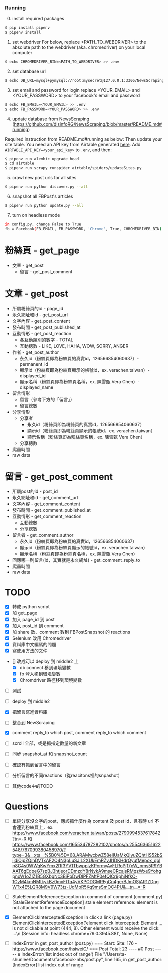 ### Running
0. install required packages
```sh
$ pip install pipenv
$ pipenv install
```
1. set webdriver
For below, replace <PATH_TO_WEBDRIVER> to the absolute path to the webdriver (aka. chromedriver) on your local computer
```sh
$ echo CHROMEDRIVER_BIN=<PATH_TO_WEBDRIVER> >> .env
```
2. set database url
```sh
$ echo DB_URL=mysql+pymysql://root:mysecret@127.0.0.1:3306/NewsScraping >> .env
```
3. set email and password for login
replace <YOUR_EMAIL> and <YOUR_PASSWORD> to your facebook's email and password
```sh
$ echo FB_EMAIL=<YOUR_EMAIL> >> .env
$ echo FB_PASSWORD=<YOUR_PASSWORD> >> .env
```
4. update database from NewsScraping (https://github.com/disinfoRG/NewsScraping/blob/master/README.md#running)

Required instruction from README.md#running as below:
Then update your site table.  You need an API key from Airtable generated [here](https://airtable.com/account).  Add `AIRTABLE_API_KEY=<your_api_key>` to `.env`, and then:
```sh
$ pipenv run alembic upgrade head
$ cd airtable
$ pipenv run scrapy runspider airtable/spiders/updateSites.py
```
5. crawl new post urls for all sites
```sh
$ pipenv run python discover.py --all
```
6. snapshot all FBPost's articles
```sh
$ pipenv run python update.py --all
```
7. turn on headless mode
```sh
in config.py, change False to True
fb = Facebook(FB_EMAIL, FB_PASSWORD, 'Chrome', True, CHROMEDRIVER_BIN)
```

# 粉絲頁 - get_page
- 文章 - get_post
    - 留言 - get_post_comment

# 文章 - get_post
- 所屬粉絲頁的id - page_id
- 永久網址和id - get_post_url
- 文字內容 - get_post_content
- 發布時間 - get_post_published_at
- 互動情形 - get_post_reaction
    - 各互動類別的數字 - TOTAL
    - 互動總數 - LIKE, LOVE, HAHA, WOW, SORRY, ANGER
- 作者 - get_post_author
    - 永久id（粉絲頁即為粉絲頁的真實id，126566854060637）- permanent_id
    - 顯示id（粉絲頁即為粉絲頁顯示的帳號id，ex. verachen.taiwan）- displayed_id
    - 顯示名稱（粉絲頁即為粉絲頁名稱，ex. 陳雪甄 Vera Chen）- displayed_name
- 留言情形
    - 留言（參考下方的「留言」）
    - 留言總數
- 分享情形
    - 分享者
        - 永久id（粉絲頁即為粉絲頁的真實id，126566854060637）
        - 顯示id（粉絲頁即為粉絲頁顯示的帳號id，ex. verachen.taiwan）
        - 顯示名稱（粉絲頁即為粉絲頁名稱，ex. 陳雪甄 Vera Chen）
    - 分享總數
- 爬蟲時間
- raw data

# 留言 - get_post_comment
- 所屬post的id - post_id
- 永久網址和id - get_comment_url
- 文字內容 - get_comment_content
- 發布時間 - get_comment_published_at
- 互動情形 - get_comment_reaction
    - 互動總數
    - 分享總數
- 留言者 - get_comment_author
    - 永久id（粉絲頁即為粉絲頁的真實id，126566854060637）
    - 顯示id（粉絲頁即為粉絲頁顯示的帳號id，ex. verachen.taiwan）
    - 顯示名稱（粉絲頁即為粉絲頁名稱，ex. 陳雪甄 Vera Chen）
- 回應哪一則留言(id，其實就是永久網址) - get_comment_reply_to
- 爬蟲時間
- raw data

# TODO
- [x] 轉成 python script
- [x] 加 get_page
- [x] 加入 page_id 到 post
- [x] 加入 post_id 到 comment
- [x] 加 share 數、comment 數到 FBPostSnapshot 的 reactions
- [x] Selenium 改用 Chromedriver
- [x] 資料庫中文編碼的問題
- [x] 寫使用方法的文件
- [] 改成可以 deploy 到 middle2 上
  - [x] db connect 移到環境變數
  - [x] fb 登入移到環境變數
  - [x] Chromdriver 路徑移到環境變數
- [ ] 測試
- [ ] deploy 到 middle2
- [x] 把留言寫進資料庫
- [ ] 整合到 NewScraping
- [x] comment reply_to which post, comment reply_to which comment
- [ ] scroll 全部，或是抓指定數量的新文章
- [ ] 同步 snapshot_at 和 snapshot_count
- [ ] 確認有抓到留言中的留言
- [ ] 分析留言的不同reactions（從reacitons裡的snpashot）
- [ ] 其他code中的TODO


# Questions

- [ ] 單純分享沒文字的post，應該抓什麼作為 content 及 post id，且有時 url 不會連到粉絲頁上，ex. https://www.facebook.com/verachen.taiwan/posts/2790994537617842?tn=-R 和 https://www.facebook.com/165534787282102/photos/a.255463651622548/767099380458970/?type=3&__xts__%5B0%5D=68.ARAMwcbwZ58elIUaMkQIyuZQhtHS52bSjidiOipZQihDVTxAF2O4N3pLuSJIL2XUkEmRZvJI1DKHdrQyufMepox_gblp8G4s0WWqKwYmx2I1f3YV1TbwpplzKPormyAvFLRoPj17xW_pms5R9YBAAT6gEdpeG7spBJ3htjeorDDmzdY8rNykA9mseCRcajsRMqzWxe9YohgpnoW1oZIZ1B5GXbgNc3BiPoDwDlPFZMtP0efQICr9phiNfkC-1CyM4kmNMtkykBz0mxFtTq4yVKPODGMRFgCn4gerBJmOSjAR1ZDngWTx4E5LQR8M9V9W73tz-UdMpR5Kq9msSmOC4PU&__tn__=-R

- [ ] StaleElementReferenceException in comment of comment (comment.py)
[StaleElementReferenceException] stale element reference: element is not attached to the page document

- [x] ElementClickInterceptedException in click a link (page.py)
ElementClickInterceptedException('element click intercepted: Element <a class="see_more_link" onclick="var func = function(e) { e.preventDefault(); }; var parent = Parent.byClass(this, &quot;text_exposed_root&quot;); if (parent &amp;&amp; parent.getAttribute(&quot;id&quot;) == &quot;id_5e09ac54f28066b69338123&quot;) { CSS.addClass(parent, &quot;text_exposed&quot;); Arbiter.inform(&quot;reflow&quot;); }; func(event); " data-ft="{&quot;tn&quot;:&quot;e&quot;}" href="#" role="button">...</a> is not clickable at point (444, 8). Other element would receive the click: <span class="_1vp5">...</span>\n  (Session info: headless chrome=79.0.3945.88)', None, None)

- [ ] IndexError in get_post_author (post.py)
=== Start: Site: 176 - https://www.facebook.com/hsiweiC/ ===
Post Total: 23
---- #0 Post -----
e
IndexError('list index out of range')
File "/Users/ta-shunlee/Documents/facebook-nbs/post.py", line 165, in get_post_author: [IndexError] list index out of range